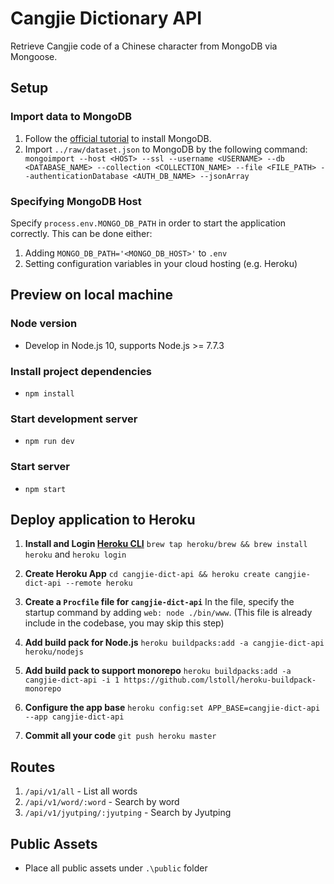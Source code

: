 # Cangjie Dictionary API #

Retrieve Cangjie code of a Chinese character from MongoDB via Mongoose.

## Setup ##

### Import data to MongoDB ###
1. Follow the [official tutorial](https://docs.mongodb.com/manual/tutorial/install-mongodb-on-os-x/) to install MongoDB.
2. Import `../raw/dataset.json` to MongoDB by the following command: ` mongoimport --host <HOST> --ssl --username <USERNAME> --db <DATABASE_NAME> --collection <COLLECTION_NAME> --file <FILE_PATH> --authenticationDatabase <AUTH_DB_NAME> --jsonArray`

### Specifying MongoDB Host ###
Specify `process.env.MONGO_DB_PATH` in order to start the application correctly. This can be done either:
1. Adding `MONGO_DB_PATH='<MONGO_DB_HOST>'` to `.env`
2. Setting configuration variables in your cloud hosting (e.g. Heroku)

## Preview on local machine ##

### Node version ###
* Develop in Node.js 10, supports Node.js >= 7.7.3

### Install project dependencies ###
* `npm install`

### Start development server ###
* `npm run dev`

### Start server ###
* `npm start`

## Deploy application to Heroku ##
1. **Install and Login [Heroku CLI](https://devcenter.heroku.com/articles/heroku-cli)**
`brew tap heroku/brew && brew install heroku` and `heroku login`

2. **Create Heroku App**
`cd cangjie-dict-api && heroku create cangjie-dict-api --remote heroku`

3. **Create a `Procfile` file for `cangjie-dict-api`**
In the file, specify the startup command by adding `web: node ./bin/www`. (This file is already include in the codebase, you may skip this step)

4. **Add build pack for Node.js**
`heroku buildpacks:add -a cangjie-dict-api heroku/nodejs`

5. **Add build pack to support monorepo**
`heroku buildpacks:add -a cangjie-dict-api -i 1 https://github.com/lstoll/heroku-buildpack-monorepo`

6. **Configure the app base**
`heroku config:set APP_BASE=cangjie-dict-api --app cangjie-dict-api`

7. **Commit all your code**
`git push heroku master`

## Routes ##
1. `/api/v1/all` - List all words
2. `/api/v1/word/:word` - Search by word
3. `/api/v1/jyutping/:jyutping` - Search by Jyutping

## Public Assets ##
* Place all public assets under `.\public` folder
